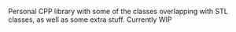 Personal CPP library with some of the classes overlapping with STL classes, as well as some extra stuff.
Currently WIP
